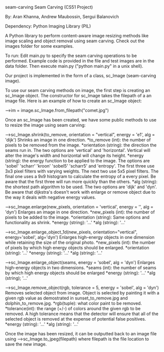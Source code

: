 seam-carving
Seam Carving (CS51 Project)

By: Aran Khanna, Andrew Maubossin, Sergui Balanovich

Dependency: Python Imaging Library (PIL)

A Python library to perform content-aware image resizing methods like image scaling and object removal using seam carving. Check out the images folder for some examples.

To run: Edit main.py to specify the seam carving operations to be performed. Example code is provided in the file and test images are in the data folder. Then execute main.py ("python main.py" in a unix shell).

Our project is implemented in the form of a class, sc_Image (seam-carving image).

To use our seam carving methods on image, the first step is creating an sc_Image object. The constructor for sc_Image takes the filepath of a an image file. Here is an example of how to create an sc_Image object:

-->im = image.sc_Image.from_filepath("comet.jpg")

Once an sc_Image has been created, we have some public methods to use to resize the image using seam carving:

-->sc_Image.shrink(to_remove, orientation = "vertical", energy = 'e1', alg = 'dijk') Shrinks an image in one direction. *to_remove (int): the number of pixels to be removed from the image. *orientation (string): the direction the seams run in. The two options are 'vertical' and 'horizontal'. Vertical will alter the image's width and horizontal will change its height. *energy (string): the energy function to be applied to the image. The options are 'sobel' 'scharr' 'kroon' 'sobel5' 'scharr5' and 'entropy'. The first three use 3x3 pixel filters with varying weights. The next two use 5x5 pixel filters. The final one uses a 9x9 histogram to calculate the entropy of a every pixel. Be aware that the first three will run more quickly than the others. *alg (string): the shortest path algorithm to be used. The two options are 'dijk' and 'dyn'. Be aware that dijkstra's doesn't work with enlarge or remove object due to the way it deals with negative energy values.

-->sc_Image.enlarge(new_pixels, orientation = 'vertical', energy = '', alg = 'dyn') Enlarges an image in one direction. *new_pixels (int): the number of pixels to be added to the image. *orientation (string): Same options and functionality as shrink. *energy (string): '...' *alg (string): '...'

-->sc_Image.enlarge_object_1d(new_pixels, orientation="vertical", energy='sobel', alg='dyn') Enlarges high-energy objects in one dimension while retaining the size of the original photo. *new_pixels (int): the number of pixels by which high energy objects should be enlarged. *orientation (string): '...' *energy (string): '...' *alg (string): '...'

-->sc_Image.enlarge_object(seams, energy = 'sobel', alg = 'dyn') Enlarges high-energy objects in two dimensions. *seams (int): the number of seams by which high energy objects should be enlarged *energy (string): '...' *alg (string); '...'

-->sc_Image.remove_object(rgb, tolerance = 5, energy = 'sobel', alg = 'dyn') Removes selected object from image. Object is selected by painting it with a given rgb value as demostrated in sunset_to_remove.jpg and dolphin_to_remove.jpg. *rgb(tuple): what color paint to be removed. *tolerance(int): the range (+/-) of colors around the given rgb to be removed. A high tolerance means that the detector will ensure that all of the selected object is removed at the expense of potential false positives. *energy (string): '...' *alg (string): '...'

Once the image has been resized, it can be outputted back to an image file using -->sc_Image.to_jpeg(filepath) where filepath is the file location to save the new image.